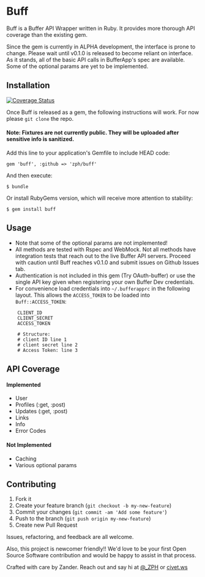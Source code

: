 # Buff

Buff is a Buffer API Wrapper written in Ruby.  It provides more thorough API coverage than the existing gem.

Since the gem is currently in ALPHA development, the interface is prone to change.  Please wait until v0.1.0 is released to become reliant on interface. As it stands, all of the basic API calls in BufferApp's spec are available.  Some of the optional params are yet to be implemented.


## Installation

[![Coverage Status](https://coveralls.io/repos/zph/buff/badge.png?branch=master)](https://coveralls.io/r/zph/buff?branch=master)

Once Buff is released as a gem, the following instructions will work. For now please `git clone` the repo.

#### Note: Fixtures are not currently public. They will be uploaded after sensitive info is sanitized.

Add this line to your application's Gemfile to include HEAD code:

    gem 'buff', :github => 'zph/buff'

And then execute:

    $ bundle

Or install RubyGems version, which will receive more attention to stability:

    $ gem install buff

## Usage

  * Note that some of the optional params are not implemented!
  * All methods are tested with Rspec and WebMock. Not all methods have integration tests that reach out to the live Buffer API servers.  Proceed with caution until Buff reaches v0.1.0 and submit issues on Github Issues tab.
  * Authentication is not included in this gem (Try OAuth-buffer) or use the single API key given when registering your own Buffer Dev credentials.
  * For convenience load credentials into `~/.bufferapprc` in the following layout.  This allows the `ACCESS_TOKEN` to be loaded into `Buff::ACCESS_TOKEN`:


```
    CLIENT_ID
    CLIENT_SECRET
    ACCESS_TOKEN

    # Structure:
    # client ID line 1
    # client secret line 2
    # Access Token: line 3
```

## API Coverage

#### Implemented

* User
* Profiles (:get, :post)
* Updates (:get, :post)
* Links
* Info
* Error Codes

#### Not Implemented

* Caching
* Various optional params

## Contributing

1. Fork it
2. Create your feature branch (`git checkout -b my-new-feature`)
3. Commit your changes (`git commit -am 'Add some feature'`)
4. Push to the branch (`git push origin my-new-feature`)
5. Create new Pull Request

Issues, refactoring, and feedback are all welcome.

Also, this project is newcomer friendly!! We'd love to be your first Open Source Software contribution and would be happy to assist in that process.

Crafted with care by Zander. Reach out and say hi at [@_ZPH](http://twitter.com/_ZPH) or [civet.ws](http://www.civet.ws)
